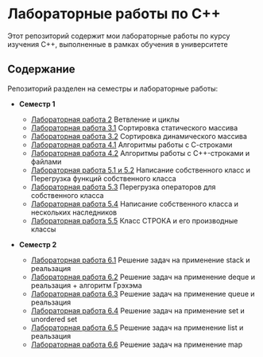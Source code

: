 # Лабораторные работы по C++

Этот репозиторий содержит мои лабораторные работы по курсу изучения C++, выполненные в рамках обучения в университете

## Содержание

Репозиторий разделен на семестры и лабораторные работы:

- **Семестр 1**
  - [Лабораторная работа 2](Sem1/Lab2.cpp) Ветвление и циклы
  - [Лабораторная работа 3.1](Sem1/Lab3.cpp) Сортировка статического массива
  - [Лабораторная работа 3.2](Sem1/Lab3.2.cpp) Сортировка динамического массива
  - [Лабораторная работа 4.1](Sem1/Lab4.1.cpp) Алгоритмы работы с С-строками
  - [Лабораторная работа 4.2](Sem1/Lab4.2.cpp) Алгоритмы работы с С++-строками и файлами
  - [Лабораторная работа 5.1 и 5.2](Sem1/Lab%205.1%20and%205.2) Написание собственного класс и Перегрузка функций собственного класса
  - [Лабораторная работа 5.3](Sem1/Lab%205.3) Перегрузка операторов для собственного класса
  - [Лабораторная работа 5.4](Sem1/Lab%205.4) Написание собственного класса и нескольких наследников
  - [Лабораторная работа 5.5](Sem1/Lab%205.5) Класс СТРОКА и его производные классы


- **Семестр 2**
  - [Лабораторная работа 6.1](Sem%202/Lab%206.1%20Stack) Решение задач на применение stack и реальзация 
  - [Лабораторная работа 6.2](Sem%202/Lab%206.2%20Deque%20and%20Graham%20scan) Решение задач на применение deque и реальзация + алгоритм Грэхэма
  - [Лабораторная работа 6.3](Sem%202/Lab%206.3%20Queue) Решение задач на применение queue и реальзация
  - [Лабораторная работа 6.4](Sem%202/Lab%206.4%20Set) Решение задач на применение set и unordered set
  - [Лабораторная работа 6.5](Sem%202/Lab%206.5%20List) Решение задач на применение list и реальзация
  - [Лабораторная работа 6.6](Sem%202/Lab%206.6%20Map) Решение задач на применение map
